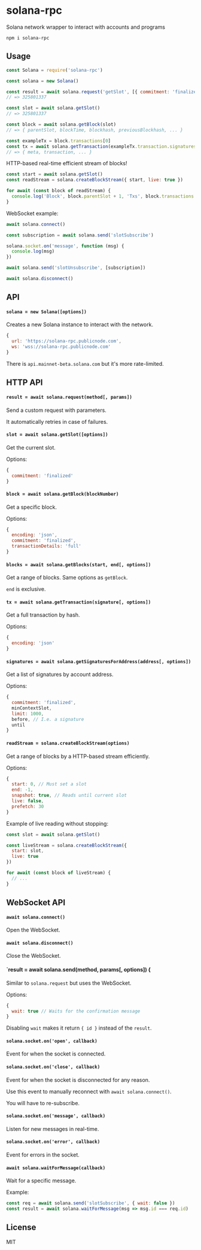 # solana-rpc

Solana network wrapper to interact with accounts and programs

```
npm i solana-rpc
```

## Usage

```js
const Solana = require('solana-rpc')

const solana = new Solana()

const result = await solana.request('getSlot', [{ commitment: 'finalized' }])
// => 325801337

const slot = await solana.getSlot()
// => 325801337

const block = await solana.getBlock(slot)
// => { parentSlot, blockTime, blockhash, previousBlockhash, ... }

const exampleTx = block.transactions[0]
const tx = await solana.getTransaction(exampleTx.transaction.signatures[0])
// => { meta, transaction, ... }
```

HTTP-based real-time efficient stream of blocks!

```js
const start = await solana.getSlot()
const readStream = solana.createBlockStream({ start, live: true })

for await (const block of readStream) {
  console.log('Block', block.parentSlot + 1, 'Txs', block.transactions.length)
}
```

WebSocket example:

```js
await solana.connect()

const subscription = await solana.send('slotSubscribe')

solana.socket.on('message', function (msg) {
  console.log(msg)
})

await solana.send('slotUnsubscribe', [subscription])

await solana.disconnect()
```

## API

#### `solana = new Solana([options])`

Creates a new Solana instance to interact with the network.

```js
{
  url: 'https://solana-rpc.publicnode.com',
  ws: 'wss://solana-rpc.publicnode.com'
}
```

There is `api.mainnet-beta.solana.com` but it's more rate-limited.

## HTTP API

#### `result = await solana.request(method[, params])`

Send a custom request with parameters.

It automatically retries in case of failures.

#### `slot = await solana.getSlot([options])`

Get the current slot.

Options:

```js
{
  commitment: 'finalized'
}
```

#### `block = await solana.getBlock(blockNumber)`

Get a specific block.

Options:

```js
{
  encoding: 'json',
  commitment: 'finalized',
  transactionDetails: 'full'
}
```

#### `blocks = await solana.getBlocks(start, end[, options])`

Get a range of blocks. Same options as `getBlock`.

`end` is exclusive.

#### `tx = await solana.getTransaction(signature[, options])`

Get a full transaction by hash.

Options:

```js
{
  encoding: 'json'
}
```

#### `signatures = await solana.getSignaturesForAddress(address[, options])`

Get a list of signatures by account address.

Options:

```js
{
  commitment: 'finalized',
  minContextSlot,
  limit: 1000,
  before, // I.e. a signature
  until
}
```

#### `readStream = solana.createBlockStream(options)`

Get a range of blocks by a HTTP-based stream efficiently.

Options:

```js
{
  start: 0, // Must set a slot
  end: -1,
  snapshot: true, // Reads until current slot
  live: false,
  prefetch: 30
}
```

Example of live reading without stopping:

```js
const slot = await solana.getSlot()

const liveStream = solana.createBlockStream({
  start: slot,
  live: true
})

for await (const block of liveStream) {
  // ...
}
```

## WebSocket API

#### `await solana.connect()`

Open the WebSocket.

#### `await solana.disconnect()`

Close the WebSocket.

#### `result = await solana.send(method, params[, options]) {

Similar to `solana.request` but uses the WebSocket.

Options:

```js
{
  wait: true // Waits for the confirmation message
}
```

Disabling `wait` makes it return `{ id }` instead of the `result`.

#### `solana.socket.on('open', callback)`

Event for when the socket is connected.

#### `solana.socket.on('close', callback)`

Event for when the socket is disconnected for any reason.

Use this event to manually reconnect with `await solana.connect()`.

You will have to re-subscribe.

#### `solana.socket.on('message', callback)`

Listen for new messages in real-time.

#### `solana.socket.on('error', callback)`

Event for errors in the socket.

#### `await solana.waitForMessage(callback)`

Wait for a specific message.

Example:

```js
const req = await solana.send('slotSubscribe', { wait: false })
const result = await solana.waitForMessage(msg => msg.id === req.id)
```

## License

MIT
